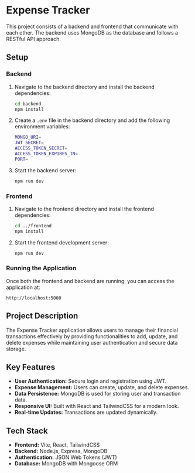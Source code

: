 # Expense Tracker

This project consists of a backend and frontend that communicate with each other. The backend uses MongoDB as the database and follows a RESTful API approach.

## Setup

### Backend

1. Navigate to the backend directory and install the backend dependencies:

   ```sh
   cd backend
   npm install
   ```

2. Create a `.env` file in the backend directory and add the following environment variables:

   ```sh
   MONGO_URI=
   JWT_SECRET=
   ACCESS_TOKEN_SECRET=
   ACCESS_TOKEN_EXPIRES_IN=
   PORT=
   ```

3. Start the backend server:

   ```sh
   npm run dev
   ```

### Frontend

1. Navigate to the frontend directory and install the frontend dependencies:

   ```sh
   cd ../frontend
   npm install
   ```

2. Start the frontend development server:

   ```sh
   npm run dev
   ```

### Running the Application

Once both the frontend and backend are running, you can access the application at:

```
http://localhost:5000
```

## Project Description

The Expense Tracker application allows users to manage their financial transactions effectively by providing functionalities to add, update, and delete expenses while maintaining user authentication and secure data storage.

## Key Features

- **User Authentication:** Secure login and registration using JWT.
- **Expense Management:** Users can create, update, and delete expenses.
- **Data Persistence:** MongoDB is used for storing user and transaction data.
- **Responsive UI:** Built with React and TailwindCSS for a modern look.
- **Real-time Updates:** Transactions are updated dynamically.

## Tech Stack

- **Frontend:** Vite, React, TailwindCSS
- **Backend:** Node.js, Express, MongoDB
- **Authentication:** JSON Web Tokens (JWT)
- **Database:** MongoDB with Mongoose ORM
